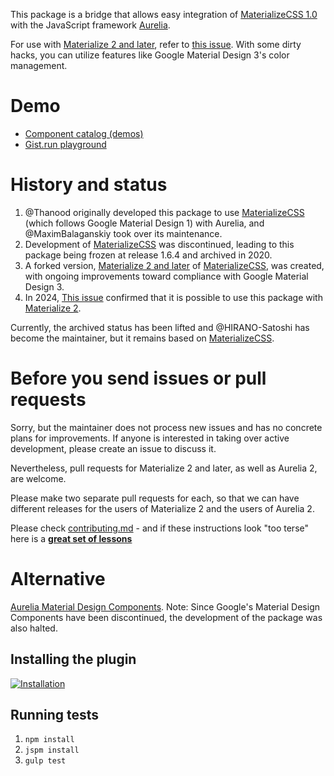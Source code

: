 This package is a bridge that allows easy integration of [MaterializeCSS 1.0](https://github.com/Dogfalo/materialize) with the JavaScript framework [Aurelia](https://aurelia.io/).

For use with [Materialize 2 and later](https://github.com/materializecss/materialize), refer to [this issue](https://github.com/aurelia-ui-toolkits/aurelia-materialize-bridge/issues/579). With some dirty hacks, you can utilize features like Google Material Design 3's color management.

# Demo

- [Component catalog (demos)](http://aurelia-ui-toolkits.github.io/demo-materialize/)
- [Gist.run playground](https://gist.run/?id=e8eed34e8bba17f5213535bcdd004a9e)

# History and status

1. @Thanood originally developed this package to use [MaterializeCSS](https://github.com/Dogfalo/materialize) (which follows Google Material Design 1) with Aurelia, and @MaximBalaganskiy took over its maintenance.
2. Development of [MaterializeCSS](https://github.com/Dogfalo/materialize) was discontinued, leading to this package being frozen at release 1.6.4 and archived in 2020.
3. A forked version, [Materialize 2 and later](https://github.com/materializecss/materialize) of [MaterializeCSS](https://github.com/Dogfalo/materialize), was created, with ongoing improvements toward compliance with Google Material Design 3.
4. In 2024, [This issue](https://github.com/aurelia-ui-toolkits/aurelia-materialize-bridge/issues/579) confirmed that it is possible to use this package with [Materialize 2](https://github.com/materializecss/materialize).

Currently, the archived status has been lifted and @HIRANO-Satoshi has become the maintainer, but it remains based on [MaterializeCSS](https://github.com/materializecss/materialize).

# Before you send issues or pull requests

Sorry, but the maintainer does not process new issues and has no concrete plans for improvements. If anyone is interested in taking over active development, please create an issue to discuss it.

Nevertheless, pull requests for Materialize 2 and later, as well as Aurelia 2, are welcome.

Please make two separate pull requests for each, so that we can have different releases for the users of Materialize 2 and the users of Aurelia 2.

Please check [contributing.md](https://github.com/aurelia-ui-toolkits/aurelia-materialize-bridge/blob/master/CONTRIBUTING.md) - and if these instructions look "too terse" here is a **[great set of lessons](https://egghead.io/series/how-to-contribute-to-an-open-source-project-on-github)**


# Alternative

[Aurelia Material Design Components](https://github.com/aurelia-ui-toolkits/aurelia-mdc-web). Note: Since Google's Material Design Components have been discontinued, the development of the package was also halted.

## Installing the plugin
[![Installation](http://dabuttonfactory.com/button.png?t=Installation+instructions&f=Calibri-Bold&ts=18&tc=fff&tshs=1&tshc=000&hp=20&vp=8&c=5&bgt=gradient&bgc=3d85c6&ebgc=073763)](https://aurelia-ui-toolkits.gitbooks.io/materialize-bridge-docs/content/installation.html)

## Running tests
1. `npm install`
2. `jspm install`
3. `gulp test`
